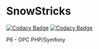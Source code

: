 # SnowStricks

[![Codacy Badge](https://api.codacy.com/project/badge/Grade/589a1b31a8e542c3be758b5611bbc360)](https://app.codacy.com/manual/donjmi/SnowTricks?utm_source=github.com&utm_medium=referral&utm_content=donjmi/SnowTricks&utm_campaign=Badge_Grade_Dashboard)
[![Codacy Badge](https://api.codacy.com/project/badge/Grade/589a1b31a8e542c3be758b5611bbc360)](https://app.codacy.com/manual/donjmi/SnowTricks?utm_source=github.com&utm_medium=referral&utm_content=donjmi/SnowTricks&utm_campaign=Badge_Grade_Dashboard)

P6 - OPC PHP/Symfony
